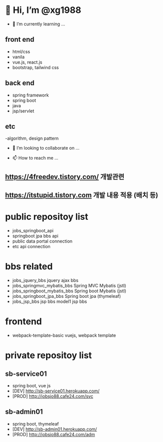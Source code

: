 # 👋 Hi, I’m @xg1988

- 🌱 I’m currently learning ...

## front end 
- html/css 
- vanila 
- vue.js, react.js
- bootstrap, tailwind css

## back end 
- spring framework 
- spring boot
- java
- jsp/servlet

## etc
-algorithm, design pattern


- 💞️ I’m looking to collaborate on ...


- 📫 How to reach me ...
## https://4freedev.tistory.com/ 개발관련 
## https://itstupid.tistory.com 개발 내용 적용 (배치 등)


# public repositoy list

- jobs_springboot_api
 - springboot jpa bbs api
 - public data portal connection
 - etc api connection 

# bbs related
- jobs_jquery_bbs jquery ajax bbs
- jobs_springmvc_mybatis_bbs  Spring MVC Mybatis	(jstl)
- jobs_springboot_mybatis_bbs Spring boot Mybatis (jstl)
- jobs_springboot_jpa_bbs Spring boot jpa (thymeleaf)
- jobs_jsp_bbs jsp bbs model1 jsp bbs

# frontend
- webpack-template-basic vuejs, webpack template

# private repositoy list

## sb-service01
- spring boot, vue js
- [DEV] http://sb-service01.herokuapp.com/
- [PROD] http://jobsjo88.cafe24.com/svc

## sb-admin01
- spring boot, thymeleaf
- [DEV] http://sb-admin01.herokuapp.com/
- [PROD] http://jobsjo88.cafe24.com/adm
